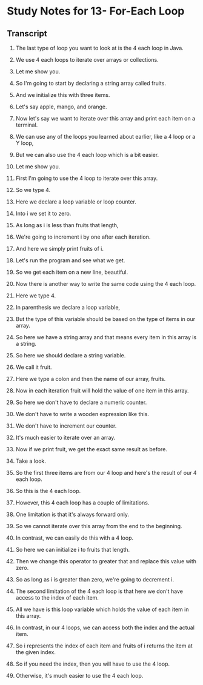 # Study Notes for 13- For-Each Loop

## Transcript

1. The last type of loop you want to look at is the 4 each loop in Java.

2. We use 4 each loops to iterate over arrays or collections.

3. Let me show you.

4. So I'm going to start by declaring a string array called fruits.

5. And we initialize this with three items.

6. Let's say apple, mango, and orange.

7. Now let's say we want to iterate over this array and print each item on a terminal.

8. We can use any of the loops you learned about earlier, like a 4 loop or a Y loop,

9. But we can also use the 4 each loop which is a bit easier.

10. Let me show you.

11. First I'm going to use the 4 loop to iterate over this array.

12. So we type 4.

13. Here we declare a loop variable or loop counter.

14. Into i we set it to zero.

15. As long as i is less than fruits that length,

16. We're going to increment i by one after each iteration.

17. And here we simply print fruits of i.

18. Let's run the program and see what we get.

19. So we get each item on a new line, beautiful.

20. Now there is another way to write the same code using the 4 each loop.

21. Here we type 4.

22. In parenthesis we declare a loop variable,

23. But the type of this variable should be based on the type of items in our array.

24. So here we have a string array and that means every item in this array is a string.

25. So here we should declare a string variable.

26. We call it fruit.

27. Here we type a colon and then the name of our array, fruits.

28. Now in each iteration fruit will hold the value of one item in this array.

29. So here we don't have to declare a numeric counter.

30. We don't have to write a wooden expression like this.

31. We don't have to increment our counter.

32. It's much easier to iterate over an array.

33. Now if we print fruit, we get the exact same result as before.

34. Take a look.

35. So the first three items are from our 4 loop and here's the result of our 4 each loop.

36. So this is the 4 each loop.

37. However, this 4 each loop has a couple of limitations.

38. One limitation is that it's always forward only.

39. So we cannot iterate over this array from the end to the beginning.

40. In contrast, we can easily do this with a 4 loop.

41. So here we can initialize i to fruits that length.

42. Then we change this operator to greater that and replace this value with zero.

43. So as long as i is greater than zero, we're going to decrement i.

44. The second limitation of the 4 each loop is that here we don't have access to the index of each item.

45. All we have is this loop variable which holds the value of each item in this array.

46. In contrast, in our 4 loops, we can access both the index and the actual item.

47. So i represents the index of each item and fruits of i returns the item at the given index.

48. So if you need the index, then you will have to use the 4 loop.

49. Otherwise, it's much easier to use the 4 each loop.

